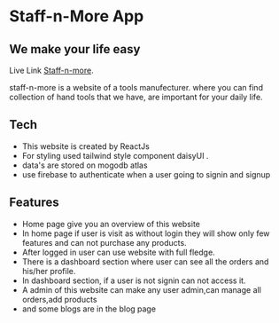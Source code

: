# Staff-n-More App
## We make your life easy

Live Link  [Staff-n-more](https://stuff-n-more.web.app/).


staff-n-more is a website of a tools manufecturer. where you can find collection of hand tools that we have, are important for your daily life.

## Tech
- This website is created by ReactJs
- For styling used tailwind style component daisyUI . 
- data's are stored on mogodb atlas
- use firebase to authenticate when a user going to signin and signup

## Features 

- Home page give you an overview of this website
- In home page if user is visit as without login they will show only few features and can not purchase any products.
- After logged in user can use website with full fledge.
- There is a dashboard section where user can see all the orders and his/her profile.
- In dashboard section, if a user is not signin can not access it.
- A admin of this website can make any user admin,can manage all orders,add products
- and some blogs are in the blog page






